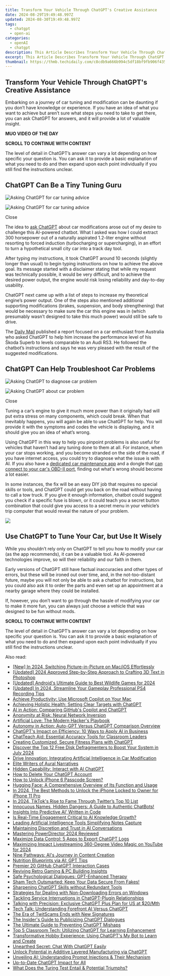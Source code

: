 ```yaml
---
title: Transform Your Vehicle Through ChatGPT's Creative Assistance
date: 2024-08-29T19:49:48.997Z
updated: 2024-08-30T19:49:48.997Z
tags:
  - chatgpt
  - open-ai
categories:
  - openAI
  - chatgpt
description: This Article Describes Transform Your Vehicle Through ChatGPT's Creative Assistance
excerpt: This Article Describes Transform Your Vehicle Through ChatGPT's Creative Assistance
thumbnail: https://thmb.techidaily.com/c8cdb9a666b994c5df18bf9fb906f435b3e886e46b814d7626bddc0615133ba1.jpg
---
```


## Transform Your Vehicle Through ChatGPT's Creative Assistance

 Embarking on a journey of car tuning and modification can be daunting if you don’t have knowledge or experience. If you have an idea of what you want to achieve but aren’t sure what steps you need to take to get there, you can ask ChatGPT for answers, and it will provide a lot of valuable insight.

**MUO VIDEO OF THE DAY**

**SCROLL TO CONTINUE WITH CONTENT**

 The level of detail in ChatGPT’s answer can vary a lot depending on how specific your question is. You can ask it to provide a basic explanation of what you need to do and then expand upon each point individually if you still find the instructions unclear.

## ChatGPT Can Be a Tiny Tuning Guru

![Asking ChatGPT for car tuning advice](https://static1.makeuseofimages.com/wordpress/wp-content/uploads/2023/07/szzzz-1.jpg)

![Asking ChatGPT for car tuning advice](https://static1.makeuseofimages.com/wordpress/wp-content/uploads/2023/07/ssszzz.jpg)

Close

 The idea to [ask ChatGPT](https://www.makeuseof.com/things-you-can-do-with-chatgpt/) about car modifications arose out of my desire to challenge this AI-powered chatbot. What I asked was how I could extract 300 horsepower out of a naturally aspirated 1.2-liter engine without resorting to forced induction (turbocharging or supercharging), in an effort to turn a hypothetical small city car into a track day tool.

 After typing my instructions, it took ChatGPT around 10 seconds (slightly longer than usual) to begin typing instructions on how to achieve the above goal. Its message started with a disclaimer stating that while my request was technically possible, it would be very difficult, and to achieve the desired power output, the engine would risk losing reliability and day-to-day usability.

 ChatGPT next came up with a list of steps to increase my theoretical engine’s power output. One of the steps also mentioned additional supporting modifications (brakes, suspension, and body strengthening) that would be necessary to make sure the car this engine was in (which presumably wasn’t designed to take this much power) would still be safe to drive.

 The [Daily Mail](https://www.dailymail.co.uk/femail/real-life/article-12220701/What-modifications-make-car-faster-Man-uses-ChatGPT-modify-Skoda-Superb-equivalent-Audi-RS3.html) published a report focused on a car enthusiast from Australia who asked ChatGPT to help him increase the performance level of his Škoda Superb to levels comparable to an Audi RS3\. He followed the chatbot’s instructions and says he was very pleased with the result of the suggested modifications.

## ChatGPT Can Help Troubleshoot Car Problems

![Asking ChatGPT to diagnose car problem](https://static1.makeuseofimages.com/wordpress/wp-content/uploads/2023/07/gpt-1.jpg)

![Asking ChatGPT about car problem](https://static1.makeuseofimages.com/wordpress/wp-content/uploads/2023/07/gpt3.jpg)

Close

 Tuning a car’s engine to give it much more power than it originally had will put extra stress on many components, which could break. When that inevitably happens, you will again be able to use ChatGPT for help. You will provide it with the symptoms and codes the vehicle is displaying, and it should give you an idea of what’s wrong.

 Using ChatGPT in this way to help you pinpoint problems is also useful for vehicles that haven’t had any tuning done to them at all. For instance, when your car stops working, and you become stranded on the side of the road, if you have internet access, you could try to diagnose what the issue is with AI. If you also have a [dedicated car maintenance app](https://www.makeuseof.com/best-apps-car-maintenance-and-tips/) and a dongle that [can connect to your car's OBD-II port](https://www.makeuseof.com/best-obd2-vehicle-diagnostic-apps/), finding out what's wrong should become a lot easier.

 In some instances, the fix will be an easy DIY job that requires no special skills or tools, and ChatGPT could get you back on the road without having to call a tow truck. If you give it enough information, chatbot could suggest you check if a specific fuse is blown, or it could teach you a secret button combination that could give you access to a secret menu in your vehicle’s trip computer that would reveal the nature of your problem.

<!-- affiliate ads begin -->
<a href="https://store.absolute.com/order/checkout.php?PRODS=4601998&QTY=1&AFFILIATE=108875&CART=1"><img src="https://secure.avangate.com/images/merchant/ef70e26a0b5da778eda3f48014d087cd/728x90_larger-shield.jpg" border="0"></a>
<!-- affiliate ads end -->
## Use ChatGPT to Tune Your Car, but Use It Wisely

 While you shouldn’t rely only on ChatGPT to tell you how to modify your car (as the app recommends), it can be a valuable tool. As AI-powered technologies improve, so will their reliability and our faith in them.

 Early versions of ChatGPT still have factual inaccuracies and other types of errors, but these will be ironed out over time, and, in the not-too-distant future, maybe you will not only be able to ask a chatbot for instructions, but you could also ask it to order the parts and even set up an appointment at a nearby garage where they could be installed.

 If, however, you don’t want to go through the hassle of modifying your car to make it more fun, you can always just choose a vehicle that was designed to be fun without mods.

**SCROLL TO CONTINUE WITH CONTENT**

 The level of detail in ChatGPT’s answer can vary a lot depending on how specific your question is. You can ask it to provide a basic explanation of what you need to do and then expand upon each point individually if you still find the instructions unclear.


<ins class="adsbygoogle"
     style="display:block"
     data-ad-format="autorelaxed"
     data-ad-client="ca-pub-7571918770474297"
     data-ad-slot="1223367746"></ins>



<ins class="adsbygoogle"
     style="display:block"
     data-ad-client="ca-pub-7571918770474297"
     data-ad-slot="8358498916"
     data-ad-format="auto"
     data-full-width-responsive="true"></ins>

<span class="atpl-alsoreadstyle">Also read:</span>
<div><ul>
<li><a href="https://fox-links.techidaily.com/new-in-2024-switching-picture-in-picture-on-macios-effortlessly/"><u>[New] In 2024, Switching Picture-in-Picture on Mac/iOS Effortlessly</u></a></li>
<li><a href="https://article-tips.techidaily.com/updated-2024-approved-step-by-step-approach-to-crafting-3d-text-in-photoshop/"><u>[Updated] 2024 Approved  Step-by-Step Approach to Crafting 3D Text in Photoshop</u></a></li>
<li><a href="https://screen-capture.techidaily.com/updated-androids-ultimate-guide-to-best-wildlife-games-for-2024/"><u>[Updated] Android's Ultimate Guide to Best Wildlife Games for 2024</u></a></li>
<li><a href="https://screen-mirroring-recording.techidaily.com/updated-in-2024-streamline-your-gameplay-professional-ps4-recording-tips/"><u>[Updated] In 2024, Streamline Your Gameplay  Professional PS4 Recording Tips</u></a></li>
<li><a href="https://tech-savvy.techidaily.com/achieve-productivity-use-microsoft-copilot-on-your-mac/"><u>Achieve Productivity: Use Microsoft Copilot on Your Mac</u></a></li>
<li><a href="https://tech-savvy.techidaily.com/achieving-holistic-health-setting-clear-targets-with-chatgpt/"><u>Achieving Holistic Health: Setting Clear Targets with ChatGPT</u></a></li>
<li><a href="https://tech-savvy.techidaily.com/ai-in-action-comparing-githubs-copilot-and-chatgpt/"><u>AI in Action: Comparing GitHub's Copilot and ChatGPT</u></a></li>
<li><a href="https://tech-savvy.techidaily.com/anonymity-at-risk-neural-network-inversion/"><u>Anonymity at Risk: Neural Network Inversion</u></a></li>
<li><a href="https://tech-savvy.techidaily.com/artificial-love-the-modern-hackers-playbook/"><u>Artificial Love: The Modern Hacker's Playbook</u></a></li>
<li><a href="https://tech-savvy.techidaily.com/autonomy-in-action-auto-gpt-versus-chatgpt-comparison-overview/"><u>Autonomy in Action: Auto-GPT Versus ChatGPT Comparison Overview</u></a></li>
<li><a href="https://tech-savvy.techidaily.com/chatgpts-impact-on-efficiency-10-ways-to-apply-ai-in-business/"><u>ChatGPT's Impact on Efficiency: 10 Ways to Apply AI in Business</u></a></li>
<li><a href="https://tech-savvy.techidaily.com/chatteach-aid-essential-accuracy-tools-for-classroom-leaders/"><u>ChatTeach Aid: Essential Accuracy Tools for Classroom Leaders</u></a></li>
<li><a href="https://tech-savvy.techidaily.com/creating-customized-secure-fitness-plans-with-chatgpt/"><u>Creating Customized, Secure Fitness Plans with ChatGPT</u></a></li>
<li><a href="https://tech-renaissance.techidaily.com/1722898993061-discover-the-top-12-free-disk-defragmenters-to-boost-your-system-in-july-2024/"><u>Discover the Top 12 Free Disk Defragmenters to Boost Your System in July 2024</u></a></li>
<li><a href="https://tech-savvy.techidaily.com/drive-innovation-integrating-artificial-intelligence-in-car-modification/"><u>Drive Innovation: Integrating Artificial Intelligence in Car Modification</u></a></li>
<li><a href="https://extra-resources.techidaily.com/elite-writers-of-aural-narratives/"><u>Elite Writers of Aural Narratives</u></a></li>
<li><a href="https://tech-savvy.techidaily.com/hidden-capability-interact-with-ai-chatgpt/"><u>Hidden Capability: Interact with AI ChatGPT</u></a></li>
<li><a href="https://tech-savvy.techidaily.com/how-to-delete-your-chatgpt-account/"><u>How to Delete Your ChatGPT Account</u></a></li>
<li><a href="https://ios-unlock.techidaily.com/how-to-unlock-iphone-6-passcode-screen-by-drfone-ios/"><u>How to Unlock iPhone 6 Passcode Screen?</u></a></li>
<li><a href="https://tech-savvy.techidaily.com/hugging-face-a-comprehensive-overview-of-its-function-and-usage/"><u>Hugging Face: A Comprehensive Overview of Its Function and Usage</u></a></li>
<li><a href="https://ios-unlock.techidaily.com/in-2024-the-best-methods-to-unlock-the-iphone-locked-to-owner-for-iphone-11-pro-by-drfone-ios/"><u>In 2024, The Best Methods to Unlock the iPhone Locked to Owner for iPhone 11 Pro</u></a></li>
<li><a href="https://twitter-videos.techidaily.com/in-2024-tiktoks-rise-to-fame-through-twitters-top-10-list/"><u>In 2024, TikTok's Rise to Fame Through Twitter’s Top 10 List</u></a></li>
<li><a href="https://tech-savvy.techidaily.com/innocuous-names-hidden-dangers-a-guide-to-authentic-chatbots/"><u>Innocuous Names, Hidden Dangers: A Guide to Authentic ChatBots!</u></a></li>
<li><a href="https://tech-savvy.techidaily.com/insights-into-predictive-ai-written-in-code/"><u>Insights Into Predictive AI' Written in Code</u></a></li>
<li><a href="https://tech-savvy.techidaily.com/is-real-time-engagement-critical-to-ai-knowledge-growth/"><u>Is Real-Time Engagement Critical to AI Knowledge Growth?</u></a></li>
<li><a href="https://tech-savvy.techidaily.com/leading-artificial-intelligence-tools-simplifying-notes-capture/"><u>Leading Artificial Intelligence Tools Simplifying Notes Capture</u></a></li>
<li><a href="https://tech-savvy.techidaily.com/maintaining-discretion-and-trust-in-ai-conversations/"><u>Maintaining Discretion and Trust in AI Conversations</u></a></li>
<li><a href="https://article-posts.techidaily.com/mastering-powerdirector-2024-reviewed/"><u>Mastering PowerDirector  2024 Reviewed</u></a></li>
<li><a href="https://tech-savvy.techidaily.com/maximize-data-control-5-apps-to-export-chatgpt-logs/"><u>Maximize Data Control: 5 Apps to Export ChatGPT Logs</u></a></li>
<li><a href="https://youtube-stream.techidaily.com/maximizing-impact-livestreaming-360-degree-video-magic-on-youtube-for-2024/"><u>Maximizing Impact  Livestreaming 360-Degree Video Magic on YouTube for 2024</u></a></li>
<li><a href="https://tech-savvy.techidaily.com/nine-pathways-ais-journey-in-content-creation/"><u>Nine Pathways: AI's Journey in Content Creation</u></a></li>
<li><a href="https://tech-savvy.techidaily.com/nutrition-blueprints-via-ai-gpt-tips/"><u>Nutrition Blueprints via AI: GPT Tips</u></a></li>
<li><a href="https://tech-savvy.techidaily.com/premier-20-github-chatgpt-interaction-cases/"><u>Premier 20 GitHub ChatGPT Interaction Cases</u></a></li>
<li><a href="https://tech-savvy.techidaily.com/reviving-retro-gaming-and-pc-building-insights/"><u>Reviving Retro Gaming & PC Building Insights</u></a></li>
<li><a href="https://tech-savvy.techidaily.com/safe-psychological-dialogues-gpt-enhanced-therapy/"><u>Safe Psychological Dialogues: GPT-Enhanced Therapy</u></a></li>
<li><a href="https://tech-savvy.techidaily.com/sham-tech-outsmarted-keep-your-data-secure-from-fakes/"><u>Sham Tech Outsmarted: Keep Your Data Secure From Fakes!</u></a></li>
<li><a href="https://tech-savvy.techidaily.com/sharpening-chatgpt-skills-without-redundant-tools/"><u>Sharpening ChatGPT Skills without Redundant Tools</u></a></li>
<li><a href="https://windows11.techidaily.com/strategies-for-dealing-with-non-downloading-errors-on-windows/"><u>Strategies for Dealing with Non-Downloading Errors on Windows</u></a></li>
<li><a href="https://tech-savvy.techidaily.com/tackling-service-interruptions-in-chatgpt-plugin-relationships/"><u>Tackling Service Interruptions in ChatGPT-Plugin Relationships</u></a></li>
<li><a href="https://tech-savvy.techidaily.com/talking-with-precision-exclusive-chatgpt-plus-plan-for-us-at-20mth/"><u>Talking with Precision: Exclusive ChatGPT Plus Plan for US at $20/Mth</u></a></li>
<li><a href="https://tech-savvy.techidaily.com/tech-talk-understanding-forefront-ai-versus-chatgpt/"><u>Tech Talk: Understanding Forefront AI Versus ChatGPT</u></a></li>
<li><a href="https://tech-savvy.techidaily.com/the-era-of-twitscams-ends-with-new-signatures/"><u>The Era of TwitScams Ends with New Signatures</u></a></li>
<li><a href="https://tech-savvy.techidaily.com/the-insiders-guide-to-publicizing-chatgpt-dialogues/"><u>The Insider's Guide to Publicizing ChatGPT Dialogues</u></a></li>
<li><a href="https://tech-savvy.techidaily.com/the-ultimate-guide-to-preventing-chatgpt-mishaps/"><u>The Ultimate Guide to Preventing ChatGPT Mishaps</u></a></li>
<li><a href="https://tech-savvy.techidaily.com/top-5-classroom-tech-utilizing-chatgpt-for-learning-enhancement/"><u>Top 5 Classroom Tech: Utilizing ChatGPT for Learning Enhancement</u></a></li>
<li><a href="https://tech-savvy.techidaily.com/transformative-hobby-experience-using-chatgpts-my-bot-to-learn-and-create/"><u>Transformative Hobby Experience: Using ChatGPT's My Bot to Learn and Create</u></a></li>
<li><a href="https://tech-savvy.techidaily.com/unearthed-secret-chat-with-chatgpt-easily/"><u>Unearthed Secret: Chat With ChatGPT Easily</u></a></li>
<li><a href="https://tech-savvy.techidaily.com/unlock-potential-in-additive-layered-manufacturing-via-chatgpt/"><u>Unlock Potential in Additive Layered Manufacturing via ChatGPT</u></a></li>
<li><a href="https://tech-savvy.techidaily.com/unveiling-ai-understanding-prompt-injections-and-their-mechanism/"><u>Unveiling AI: Understanding Prompt Injections & Their Mechanism</u></a></li>
<li><a href="https://tech-savvy.techidaily.com/up-to-date-chatgpt-impact-for-all/"><u>Up-to-Date ChatGPT Impact for All</u></a></li>
<li><a href="https://tech-savvy.techidaily.com/what-does-the-turing-test-entail-and-potential-triumphs/"><u>What Does the Turing Test Entail & Potential Triumphs?</u></a></li>
</ul></div>
